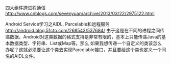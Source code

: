 ##
四大组件跨进程通信  http://www.cnblogs.com/sevenyuan/archive/2013/03/22/2975122.html

Android Service学习之AIDL, Parcelable和远程服务 http://android.blog.51cto.com/268543/537684/
  由于这是在不同的进程之间传递数据，Android对这类数据的格式支持是非常有限的，基本上只能传递Java的基本数据类型、字符串、List或Map等。那么
如果我想传递一个自定义的类该怎么办呢？这就必须要让这个类去实现Parcelable接口，并且要给这个类也定义一个同名的AIDL文件。
